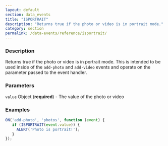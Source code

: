 ```yaml
---
layout: default
section: data_events
title: "ISPORTRAIT"
description: "Returns true if the photo or video is in portrait mode."
category: section
permalink: /data-events/reference/isportrait/
---
```


### Description

Returns true if the photo or video is in portrait mode. This is intended to be used inside of the `add-photo` and `add-video` events and operate on the parameter passed to the event handler.

### Parameters

`value` Object (__required__) - The value of the photo or video

### Examples

```js
ON('add-photo', 'photos', function (event) {
   if (ISPORTRAIT(event.value)) {
     ALERT('Photo is portrait!');
   }
});
```